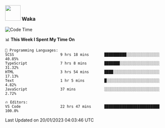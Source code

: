 ### <img src="https://media.giphy.com/media/VgCDAzcKvsR6OM0uWg/giphy.gif" width="50"> Waka

  <!--START_SECTION:waka-->
![Code Time](http://img.shields.io/badge/Code%20Time-1%2C199%20hrs%208%20mins-blue)

📊 **This Week I Spent My Time On** 

```text
💬 Programming Languages: 
SCSS                     9 hrs 18 mins       ██████████░░░░░░░░░░░░░░░   40.85% 
TypeScript               7 hrs 8 mins        ███████░░░░░░░░░░░░░░░░░░   31.32% 
HTML                     3 hrs 54 mins       ████░░░░░░░░░░░░░░░░░░░░░   17.13% 
Text                     1 hr 5 mins         █░░░░░░░░░░░░░░░░░░░░░░░░   4.82% 
JavaScript               37 mins             ░░░░░░░░░░░░░░░░░░░░░░░░░   2.72%

🔥 Editors: 
VS Code                  22 hrs 47 mins      █████████████████████████   100.0%

```


 Last Updated on 20/01/2023 04:03:46 UTC
<!--END_SECTION:waka-->
